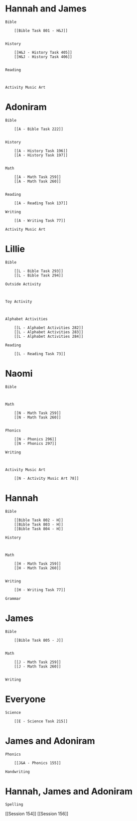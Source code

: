# Hannah and James

	Bible

		[[Bible Task 801 - H&J]]
		

	History

		[[H&J - History Task 405]]
		[[H&J - History Task 406]]
		

	Reading

		

	Activity Music Art

		
# Adoniram

	Bible

		[[A - Bible Task 222]]
		

	History

		[[A - History Task 196]]
		[[A - History Task 197]]
		

	Math

		[[A - Math Task 259]]
		[[A - Math Task 260]]
		

	Reading

		[[A - Reading Task 137]]

	Writing

		[[A - Writing Task 77]]

	Activity Music Art

		

# Lillie

	Bible

		[[L - Bible Task 293]]
		[[L - Bible Task 294]]

	Outside Activity

		

	Toy Activity

		

	Alphabet Activities

		[[L - Alphabet Activities 282]]
		[[L - Alphabet Activities 283]]
		[[L - Alphabet Activities 284]]

	Reading

		[[L - Reading Task 73]]

# Naomi

	Bible

		

	Math

		[[N - Math Task 259]]
		[[N - Math Task 260]]
		

	Phonics

		[[N - Phonics 296]]
		[[N - Phonics 297]]

	Writing

		

	Activity Music Art

		[[N - Activity Music Art 78]]

# Hannah

	Bible

		[[Bible Task 802 - H]]
		[[Bible Task 803 - H]]
		[[Bible Task 804 - H]]

	History

		

	Math

		[[H - Math Task 259]]
		[[H - Math Task 260]]
		

	Writing

		[[H - Writing Task 77]]

	Grammar

		
		
		
# James

	Bible

		[[Bible Task 805 - J]]
		

	Math

		[[J - Math Task 259]]
		[[J - Math Task 260]]
		

	Writing

		

# Everyone

	Science

		[[E - Science Task 215]]
		
# James and Adoniram

	Phonics

		[[J&A - Phonics 155]]

	Handwriting

		
# Hannah, James and Adoniram

	Spelling



[[Session 154]]
[[Session 156]]
